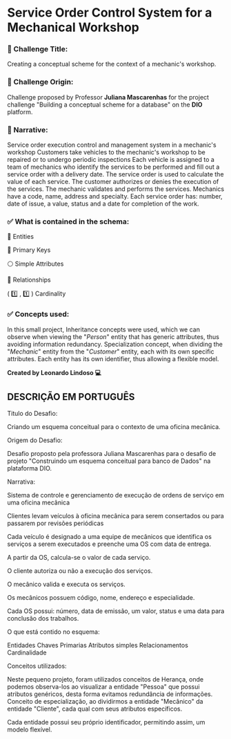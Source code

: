 # Service Order Control System for a Mechanical Workshop

 ### 🎯 Challenge Title:

Creating a conceptual scheme for the context of a mechanic's workshop.

### 💭 Challenge Origin:

Challenge proposed by Professor **__Juliana Mascarenhas__** for the project challenge "Building a conceptual scheme for a database" on the **__DIO__** platform.

### 💭 Narrative:

Service order execution control and management system in a mechanic's workshop
Customers take vehicles to the mechanic's workshop to be repaired or to undergo periodic inspections
Each vehicle is assigned to a team of mechanics who identify the services to be performed and fill out a service order with a delivery date.
The service order is used to calculate the value of each service.
The customer authorizes or denies the execution of the services.
The mechanic validates and performs the services.
Mechanics have a code, name, address and specialty.
Each service order has: number, date of issue, a value, status and a date for completion of the work.

### ✅ What is contained in the schema:

:black_square_button: Entities

:key: Primary Keys

:white_circle: Simple Attributes

:large_blue_diamond: Relationships

( :one: , :one: ) Cardinality

### ✅ Concepts used:

In this small project, Inheritance concepts were used, which we can observe when viewing the "*Person*" entity that has generic attributes, thus avoiding information redundancy. Specialization concept, when dividing the "*Mechanic*" entity from the "*Customer*" entity, each with its own specific attributes.
Each entity has its own identifier, thus allowing a flexible model.


**__Created by Leonardo Lindoso 💻__**


## DESCRIÇÃO EM PORTUGUÊS


Titulo do Desafio: 


Criando um esquema conceitual para o contexto de uma oficina mecânica.



Origem do Desafio: 


Desafio proposto pela professora Juliana Mascarenhas para o desafio de projeto "Construindo um esquema conceitual para banco de Dados" na plataforma DIO.  



Narrativa:
 
Sistema de controle e gerenciamento de execução de ordens de serviço em uma oficina mecânica

Clientes levam veículos à oficina mecânica para serem consertados ou para passarem por revisões periódicas

Cada veículo é designado a uma equipe de mecânicos que identifica os serviços a serem executados e preenche uma OS com data de entrega.

A partir da OS, calcula-se o valor de cada serviço.

O cliente autoriza ou não a execução dos serviços.

O mecânico valida e executa os serviços.

Os mecânicos possuem código, nome, endereço e especialidade.

Cada OS possui: número, data de emissão, um valor, status e uma data para conclusão dos trabalhos.



O que está contido no esquema:


Entidades
Chaves Primarias
Atributos simples 
Relacionamentos
Cardinalidade


Conceitos utilizados:


Neste pequeno projeto, foram utilizados conceitos de Herança, onde podemos observa-los ao visualizar a entidade "Pessoa" que possui atributos genéricos, desta forma evitamos redundância de informações. Conceito de especialização, ao dividirmos a entidade "Mecânico" da entidade "Cliente", cada qual com seus atributos específicos.

Cada entidade possui seu próprio identificador, permitindo assim, um modelo flexível.

